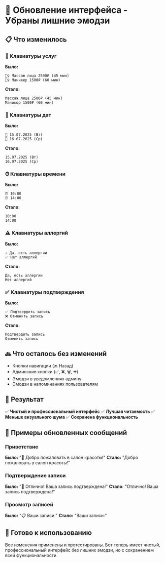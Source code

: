# 🎨 Обновление интерфейса - Убраны лишние эмодзи

## 📋 Что изменилось

### 🎯 Клавиатуры услуг
**Было:**
```
💆‍♀️ Массаж лица 2500₽ (45 мин)
💆‍♀️ Маникюр 1500₽ (60 мин)
```

**Стало:**
```
Массаж лица 2500₽ (45 мин)
Маникюр 1500₽ (60 мин)
```

### 📅 Клавиатуры дат
**Было:**
```
📅 15.07.2025 (Вт)
📅 16.07.2025 (Ср)
```

**Стало:**
```
15.07.2025 (Вт)
16.07.2025 (Ср)
```

### ⏰ Клавиатуры времени
**Было:**
```
⏰ 10:00
⏰ 14:00
```

**Стало:**
```
10:00
14:00
```

### ⚠️ Клавиатуры аллергий
**Было:**
```
⚠️ Да, есть аллергии
✅ Нет аллергий
```

**Стало:**
```
Да, есть аллергии
Нет аллергий
```

### ✅ Клавиатуры подтверждения
**Было:**
```
✅ Подтвердить запись
❌ Отменить запись
```

**Стало:**
```
Подтвердить запись
Отменить запись
```

## 🔙 Что осталось без изменений

- Кнопки навигации (🔙 Назад)
- Админские кнопки (✅, ❌, 🗑️, ➕)
- Эмодзи в уведомлениях админу
- Эмодзи в напоминаниях пользователям

## 🎯 Результат

✅ **Чистый и профессиональный интерфейс**
✅ **Лучшая читаемость**
✅ **Меньше визуального шума**
✅ **Сохранена функциональность**

## 📱 Примеры обновленных сообщений

### Приветствие
**Было:** "🌟 Добро пожаловать в салон красоты!"
**Стало:** "Добро пожаловать в салон красоты!"

### Подтверждение записи
**Было:** "🎉 Отлично! Ваша запись подтверждена!"
**Стало:** "Отлично! Ваша запись подтверждена!"

### Просмотр записей
**Было:** "📋 Ваши записи:"
**Стало:** "Ваши записи:"

## 🚀 Готово к использованию

Все изменения применены и протестированы. Бот теперь имеет чистый, профессиональный интерфейс без лишних эмодзи, но с сохранением всей функциональности. 